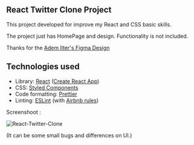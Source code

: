 ## React Twitter Clone Project

This project developed for improve my React and CSS basic skills.

The project just has HomePage and design. Functionality is not included.

Thanks for the  [Adem Ilter's Figma Design](https://www.figma.com/community/file/828238020486398872/twitter-web)

## Technologies used

- Library: [React](https://reactjs.org/) ([Create React App](https://github.com/facebook/create-react-app))
- CSS: [Styled Components](https://www.styled-components.com/)
- Code formatting: [Prettier](https://prettier.io/)
- Linting: [ESLint](https://eslint.org/) (with [Airbnb rules](https://www.npmjs.com/package/eslint-config-airbnb))


Screenshoot :

![React-Twitter-Clone](https://i.ibb.co/m4SRpYX/image.png)



(It can be some small bugs and differences on UI.)

